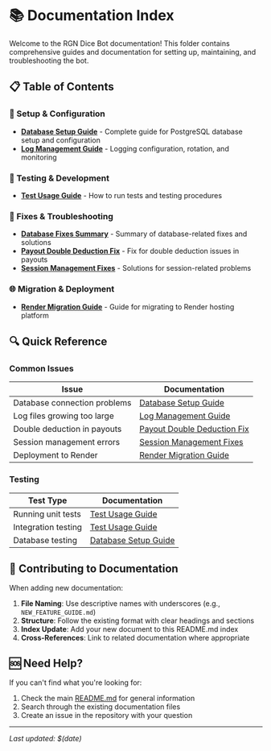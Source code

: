 # 📚 Documentation Index

Welcome to the RGN Dice Bot documentation! This folder contains comprehensive guides and documentation for setting up, maintaining, and troubleshooting the bot.

## 📋 Table of Contents

### 🚀 Setup & Configuration
- **[Database Setup Guide](./DATABASE_SETUP.md)** - Complete guide for PostgreSQL database setup and configuration
- **[Log Management Guide](./LOG_MANAGEMENT_GUIDE.md)** - Logging configuration, rotation, and monitoring

### 🧪 Testing & Development
- **[Test Usage Guide](./TEST_USAGE_GUIDE.md)** - How to run tests and testing procedures

### 🔧 Fixes & Troubleshooting
- **[Database Fixes Summary](./DATABASE_FIXES_SUMMARY.md)** - Summary of database-related fixes and solutions
- **[Payout Double Deduction Fix](./PAYOUT_DOUBLE_DEDUCTION_FIX.md)** - Fix for double deduction issues in payouts
- **[Session Management Fixes](./SESSION_MANAGEMENT_FIXES.md)** - Solutions for session-related problems

### 🌐 Migration & Deployment
- **[Render Migration Guide](./RENDER_MIGRATION_GUIDE.md)** - Guide for migrating to Render hosting platform

## 🔍 Quick Reference

### Common Issues
| Issue | Documentation |
|-------|---------------|
| Database connection problems | [Database Setup Guide](./DATABASE_SETUP.md) |
| Log files growing too large | [Log Management Guide](./LOG_MANAGEMENT_GUIDE.md) |
| Double deduction in payouts | [Payout Double Deduction Fix](./PAYOUT_DOUBLE_DEDUCTION_FIX.md) |
| Session management errors | [Session Management Fixes](./SESSION_MANAGEMENT_FIXES.md) |
| Deployment to Render | [Render Migration Guide](./RENDER_MIGRATION_GUIDE.md) |

### Testing
| Test Type | Documentation |
|-----------|---------------|
| Running unit tests | [Test Usage Guide](./TEST_USAGE_GUIDE.md) |
| Integration testing | [Test Usage Guide](./TEST_USAGE_GUIDE.md) |
| Database testing | [Database Setup Guide](./DATABASE_SETUP.md) |

## 📝 Contributing to Documentation

When adding new documentation:

1. **File Naming**: Use descriptive names with underscores (e.g., `NEW_FEATURE_GUIDE.md`)
2. **Structure**: Follow the existing format with clear headings and sections
3. **Index Update**: Add your new document to this README.md index
4. **Cross-References**: Link to related documentation where appropriate

## 🆘 Need Help?

If you can't find what you're looking for:

1. Check the main [README.md](../README.md) for general information
2. Search through the existing documentation files
3. Create an issue in the repository with your question

---

*Last updated: $(date)*